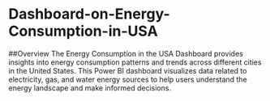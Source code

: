 # Dashboard-on-Energy-Consumption-in-USA
##Overview
The Energy Consumption in the USA Dashboard provides insights into energy consumption patterns and trends across different cities in the United States. This Power BI dashboard visualizes data related to electricity, gas, and water energy sources to help users understand the energy landscape and make informed decisions.
